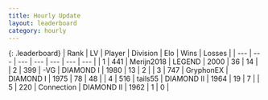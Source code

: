 ```yaml
---
title: Hourly Update
layout: leaderboard
category: hourly
---
```


{: .leaderboard}
| Rank | LV | Player | Division | Elo | Wins | Losses |
| --- | --- | --- | --- | --- | --- | --- |
| <span data-change="0">1</span> | 441 | <span title="ID: 489101">Merijn2018</span> | LEGEND | <span data-change="0">2000</span> | <span data-change="0">36</span> | <span data-change="0">14</span> |
| <span data-change="4">2</span> | 399 | <span title="ID: 92077">-VG</span> | DIAMOND I | <span data-change="40">1980</span> | <span data-change="4">13</span> | <span data-change="1">2</span> |
| <span data-change="-1">3</span> | 747 | <span title="ID: 315148">GryphonEX</span> | DIAMOND I | <span data-change="5">1975</span> | <span data-change="2">78</span> | <span data-change="2">48</span> |
| <span data-change="-1">4</span> | 516 | <span title="ID: 170123">tails55</span> | DIAMOND II | <span data-change="0">1964</span> | <span data-change="0">19</span> | <span data-change="0">7</span> |
| <span data-change="-1">5</span> | 220 | <span title="ID: 539711">Connection</span> | DIAMOND II | <span data-change="0">1962</span> | <span data-change="0">1</span> | <span data-change="0">0</span> |